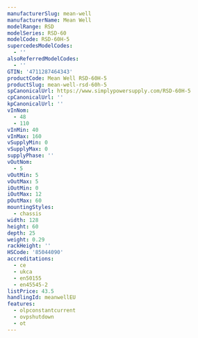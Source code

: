 ```yaml
---
manufacturerSlug: mean-well
manufacturerName: Mean Well
modelRange: RSD
modelSeries: RSD-60
modelCode: RSD-60H-5
supercedesModelCodes:
  - ''
alsoReferredModelCodes:
  - ''
GTIN: '4711287464343'
productCode: Mean Well RSD-60H-5
productSlug: mean-well-rsd-60h-5
spCanonicalUrl: https://www.simplypowersupply.com/RSD-60H-5
cpCanonicalUrl: ''
kpCanonicalUrl: ''
vInNom:
  - 48
  - 110
vInMin: 40
vInMax: 160
vSupplyMin: 0
vSupplyMax: 0
supplyPhase: ''
vOutNom:
  - 5
vOutMin: 5
vOutMax: 5
iOutMin: 0
iOutMax: 12
pOutMax: 60
mountingStyles:
  - chassis
width: 128
height: 60
depth: 25
weight: 0.29
rackHeight: ''
HSCode: '85044090'
accreditations:
  - ce
  - ukca
  - en50155
  - en45545-2
listPrice: 43.5
handlingId: meanwellEU
features:
  - olpconstantcurrent
  - ovpshutdown
  - ot
---
```

